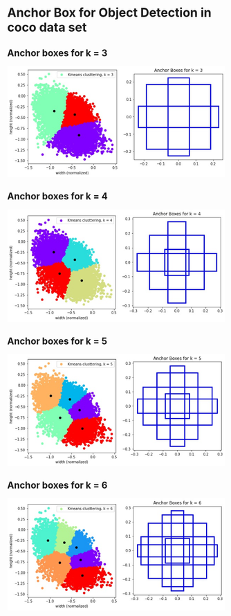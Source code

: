 # Anchor Box for Object Detection in coco data set

## Anchor boxes for k = 3 ##
![alt text](https://github.com/sumitsarkar1/assignment10_B/blob/main/anchor_box_3.jpg)

## Anchor boxes for k = 4 ##
![alt text](https://github.com/sumitsarkar1/assignment10_B/blob/main/anchor_box_4.jpg)

## Anchor boxes for k = 5 ##
![alt text](https://github.com/sumitsarkar1/assignment10_B/blob/main/anchor_box_5.jpg)

## Anchor boxes for k = 6 ##
![alt text](https://github.com/sumitsarkar1/assignment10_B/blob/main/anchor_box_6.jpg)
